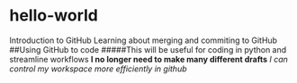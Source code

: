 # hello-world
Introduction to GitHub
Learning about merging and commiting to GitHub
##Using GitHub to code
#####This will be useful for coding in python and streamline workflows
**I no longer need to make many different drafts**
*I can control my workspace more efficiently in github*
